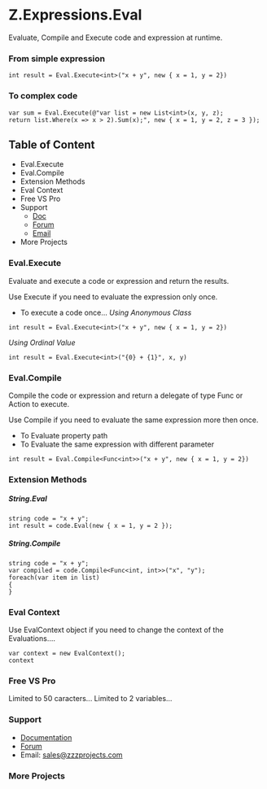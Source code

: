 # Z.Expressions.Eval
Evaluate, Compile and Execute code and expression at runtime.

### From simple expression
```
int result = Eval.Execute<int>("x + y", new { x = 1, y = 2})
```
### To complex code
```
var sum = Eval.Execute(@"var list = new List<int>(x, y, z);
return list.Where(x => x > 2).Sum(x);", new { x = 1, y = 2, z = 3 });
```
## Table of Content
- Eval.Execute
- Eval.Compile
- Extension Methods
- Eval Context
- Free VS Pro
- Support
  - [Doc](https://zzzprojects.uservoice.com/forums/327759-eval-expression-net)
  - [Forum](https://zzzprojects.uservoice.com/forums/327759-eval-expression-net)
  - [Email](sales@zzzprojects.com)
- More Projects

### Eval.Execute
Evaluate and execute a code or expression and return the results.

Use Execute if you need to evaluate the expression only once.
- To execute a code once...
*Using Anonymous Class*
```
int result = Eval.Execute<int>("x + y", new { x = 1, y = 2})
```

*Using Ordinal Value*
```
int result = Eval.Execute<int>("{0} + {1}", x, y)
```

### Eval.Compile
Compile the code or expression and return a delegate of type Func or Action to execute.

Use Compile if you need to evaluate the same expression more then once.
- To Evaluate property path
- To Evaluate the same expression with different parameter

```
int result = Eval.Compile<Func<int>>("x + y", new { x = 1, y = 2})
```

### Extension Methods

##### String.Eval
```
string code = "x + y";
int result = code.Eval(new { x = 1, y = 2 });
```

##### String.Compile
```
string code = "x + y";
var compiled = code.Compile<Func<int, int>>("x", "y");
foreach(var item in list)
{
}
```
### Eval Context
Use EvalContext object if you need to change the context of the Evaluations....
```
var context = new EvalContext();
context
```

### Free VS Pro
Limited to 50 caracters...
Limited to 2 variables...


### Support
- [Documentation](https://zzzprojects.uservoice.com/forums/327759-eval-expression-net)
- [Forum](https://zzzprojects.uservoice.com/forums/327759-eval-expression-net)
- Email: [sales@zzzprojects.com](sales@zzzprojects.com)

### More Projects

